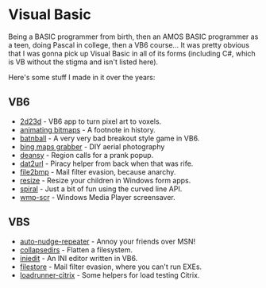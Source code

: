 # Visual Basic

Being a BASIC programmer from birth, then an AMOS BASIC programmer as a teen,
doing Pascal in college, then a VB6 course... It was pretty obvious that I
was gonna pick up Visual Basic in all of its forms (including C#, which is VB
without the stigma and isn't listed here).

Here's some stuff I made in it over the years:

## VB6

* [2d23d](2d23d) - VB6 app to turn pixel art to voxels.
* [animating bitmaps](animations) - A footnote in history.
* [batnball](batnball) - A very very bad breakout style game in VB6.
* [bing maps grabber](bing-maps-grabber) - DIY aerial photography
* [deansy](deansy) - Region calls for a prank popup.
* [dat2url](dat2url) - Piracy helper from back when that was rife.
* [file2bmp](file2bmp) - Mail filter evasion, because anarchy.
* [resize](resize) - Resize your children in Windows form apps.
* [spiral](spiral) - Just a bit of fun using the curved line API.
* [wmp-scr](wmp-scr) - Windows Media Player screensaver.

## VBS

* [auto-nudge-repeater](auto-nudge-repeater) - Annoy your friends over MSN!
* [collapsedirs](collapsedirs) - Flatten a filesystem.
* [iniedit](iniedit) - An INI editor written in VB6.
* [filestore](filestore) - Mail filter evasion, where you can't run EXEs.
* [loadrunner-citrix](loadrunner-citrix) - Some helpers for load testing Citrix.
